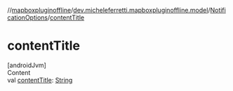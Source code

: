 //[mapboxpluginoffline](../../../index.md)/[dev.micheleferretti.mapboxpluginoffline.model](../index.md)/[NotificationOptions](index.md)/[contentTitle](content-title.md)



# contentTitle  
[androidJvm]  
Content  
val [contentTitle](content-title.md): [String](https://kotlinlang.org/api/latest/jvm/stdlib/kotlin/-string/index.html)  



